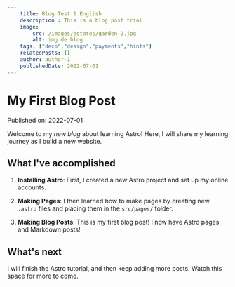 ```yaml
---
    title: Blog Test 1 English
    description : This is a blog post trial
    image: 
        src: /images/estates/garden-2.jpg
        alt: img de blog            
    tags: ["deco","design","payments","hints"]
    relatedPosts: []
    author: author-1
    publishedDate: 2022-07-01
---
```


# My First Blog Post

Published on: 2022-07-01

Welcome to my _new blog_ about learning Astro! Here, I will share my learning journey as I build a new website.

## What I've accomplished

1. **Installing Astro**: First, I created a new Astro project and set up my online accounts.

2. **Making Pages**: I then learned how to make pages by creating new `.astro` files and placing them in the `src/pages/` folder.

3. **Making Blog Posts**: This is my first blog post! I now have Astro pages and Markdown posts!

## What's next

I will finish the Astro tutorial, and then keep adding more posts. Watch this space for more to come.